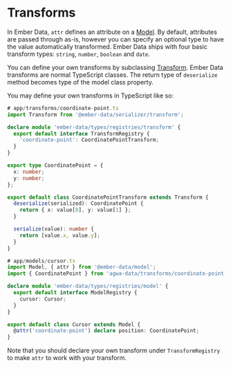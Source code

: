 # Transforms

In Ember Data, `attr` defines an attribute on a [Model](https://guides.emberjs.com/release/models/defining-models/).
By default, attributes are passed through as-is, however you can specify an
optional type to have the value automatically transformed.
Ember Data ships with four basic transform types: `string`, `number`, `boolean` and `date`.

You can define your own transforms by subclassing [Transform](https://guides.emberjs.com/release/models/defining-models/#toc_custom-transforms).
Ember Data transforms are normal TypeScript classes.
The return type of `deserialize` method becomes type of the model class property.

You may define your own transforms in TypeScript like so:
```typescript
# app/transforms/coordinate-point.ts
import Transform from '@ember-data/serializer/transform';

declare module 'ember-data/types/registries/transform' {
  export default interface TransformRegistry {
    'coordinate-point': CoordinatePointTransform;
  }
}

export type CoordinatePoint = {
  x: number;
  y: number;
};

export default class CoordinatePointTransform extends Transform {
  deserialize(serialized): CoordinatePoint {
    return { x: value[0], y: value[1] };
  }

  serialize(value): number {
    return [value.x, value.y];
  }
}

# app/models/cursor.ts
import Model, { attr } from '@ember-data/model';
import { CoordinatePoint } from 'agwa-data/transforms/coordinate-point';

declare module 'ember-data/types/registries/model' {
  export default interface ModelRegistry {
    cursor: Cursor;
  }
}

export default class Cursor extends Model {
  @attr('coordinate-point') declare position: CoordinatePoint;
}
```

Note that you should declare your own transform under `TransformRegistry` to make `attr` to work with your transform.
